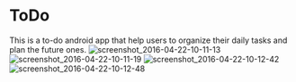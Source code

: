 # ToDo
This is a to-do android app that help users to organize their daily tasks and plan the future ones.
![screenshot_2016-04-22-10-11-13](https://cloud.githubusercontent.com/assets/16086636/14750246/2ff10694-089a-11e6-9b0a-b1de5831e4d2.png)
![screenshot_2016-04-22-10-11-19](https://cloud.githubusercontent.com/assets/16086636/14750247/2ff56c2a-089a-11e6-9c3f-24caa34318cc.png)
![screenshot_2016-04-22-10-12-42](https://cloud.githubusercontent.com/assets/16086636/14750249/2ffca6b6-089a-11e6-8b05-42e0e38a26f4.png)
![screenshot_2016-04-22-10-12-48](https://cloud.githubusercontent.com/assets/16086636/14750248/2ff9e7aa-089a-11e6-8ad7-a872c205f8f2.png)

